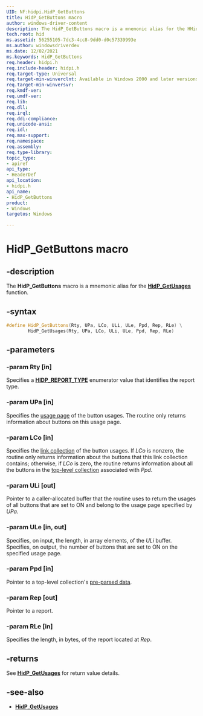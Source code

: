 ```yaml
---
UID: NF:hidpi.HidP_GetButtons
title: HidP_GetButtons macro
author: windows-driver-content
description: The HidP_GetButtons macro is a mnemonic alias for the HHidP_GetUsages function.
tech.root: hid
ms.assetid: 56255105-7dc3-4cc8-9dd0-d0c57339993e
ms.author: windowsdriverdev
ms.date: 12/02/2021
ms.keywords: HidP_GetButtons
req.header: hidpi.h
req.include-header: hidpi.h
req.target-type: Universal
req.target-min-winverclnt: Available in Windows 2000 and later versions of Windows.
req.target-min-winversvr:
req.kmdf-ver:
req.umdf-ver:
req.lib: 
req.dll:
req.irql: 
req.ddi-compliance:
req.unicode-ansi:
req.idl:
req.max-support:
req.namespace:
req.assembly:
req.type-library: 
topic_type: 
- apiref
api_type: 
- HeaderDef
api_location: 
- hidpi.h
api_name: 
- HidP_GetButtons
product: 
- Windows
targetos: Windows

---
```


# HidP_GetButtons macro

## -description

The **HidP_GetButtons** macro is a mnemonic alias for the [**HidP_GetUsages**](./nf-hidpi-hidp_getusages.md) function.

## -syntax

```cpp
#define HidP_GetButtons(Rty, UPa, LCo, ULi, ULe, Ppd, Rep, RLe) \
        HidP_GetUsages(Rty, UPa, LCo, ULi, ULe, Ppd, Rep, RLe)
```

## -parameters

### -param Rty [in]

Specifies a [**HIDP_REPORT_TYPE**](/windows-hardware/drivers/ddi/hidpi/ne-hidpi-_hidp_report_type) enumerator value that identifies the report type.

### -param UPa [in]

Specifies the [usage page](/windows-hardware/drivers/hid/hid-usages) of the button usages. The routine only returns information about buttons on this usage page.

### -param LCo [in]

Specifies the [link collection](/windows-hardware/drivers/hid/link-collections) of the button usages. If *LCo* is nonzero, the routine only returns information about the buttons that this link collection contains; otherwise, if *LCo* is zero, the routine returns information about all the buttons in the [top-level collection](/windows-hardware/drivers/hid/top-level-collections) associated with *Ppd*.

### -param ULi [out]

Pointer to a caller-allocated buffer that the routine uses to return the usages of all buttons that are set to ON and belong to the usage page specified by *UPa*.

### -param ULe [in, out]

Specifies, on input, the length, in array elements, of the *ULi* buffer. Specifies, on output, the number of buttons that are set to ON on the specified usage page.

### -param Ppd [in]

Pointer to a top-level collection's [pre-parsed data](/windows-hardware/drivers/hid/preparsed-data).

### -param Rep [out]

Pointer to a report.

### -param RLe [in]

Specifies the length, in bytes, of the report located at *Rep*.

## -returns

See [**HidP_GetUsages**](./nf-hidpi-hidp_getusages.md) for return value details.

## -see-also

- [**HidP_GetUsages**](./nf-hidpi-hidp_getusages.md)
